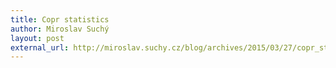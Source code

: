 ```yaml
---
title: Copr statistics
author: Miroslav Suchý
layout: post
external_url: http://miroslav.suchy.cz/blog/archives/2015/03/27/copr_statistics/index.html
---
```

